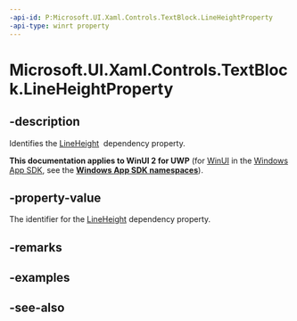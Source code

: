 ```yaml
---
-api-id: P:Microsoft.UI.Xaml.Controls.TextBlock.LineHeightProperty
-api-type: winrt property
---
```


<!-- Property syntax
public Windows.UI.Xaml.DependencyProperty LineHeightProperty { get; }
-->

# Microsoft.UI.Xaml.Controls.TextBlock.LineHeightProperty

## -description
Identifies the [LineHeight](textblock_lineheight.md)  dependency property.

**This documentation applies to WinUI 2 for UWP** (for [WinUI](/windows/apps/winui/winui3/) in the [Windows App SDK](/windows/apps/windows-app-sdk/), see the **[Windows App SDK namespaces](/windows/windows-app-sdk/api/winrt/)**).

## -property-value
The identifier for the [LineHeight](textblock_lineheight.md) dependency property.

## -remarks

## -examples

## -see-also
